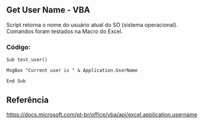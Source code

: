 ## Get User Name - VBA

Script retorna o nome do usuário atual do SO (sistema operacional). 
Comandos foram testados na Macro do Excel.


### Código:
```vbscript
Sub test_user()

MsgBox "Current user is " & Application.UserName

End Sub
```


## Referência
<https://docs.microsoft.com/pt-br/office/vba/api/excel.application.username>
